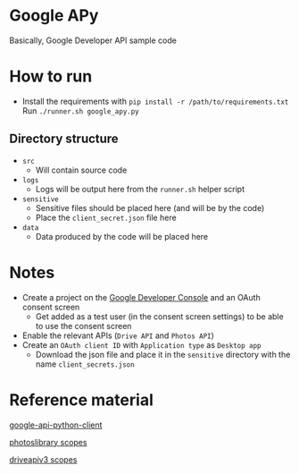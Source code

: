# Google APy
Basically, Google Developer API sample code

# How to run
- Install the requirements with `pip install -r /path/to/requirements.txt`
Run `./runner.sh google_apy.py`

## Directory structure
- `src`
    - Will contain source code
- `logs`
    - Logs will be output here from the `runner.sh` helper script
- `sensitive`
    - Sensitive files should be placed here (and will be by the code)
    - Place the `client_secret.json` file here
- `data`
    - Data produced by the code will be placed here

# Notes
- Create a project on the [Google Developer Console](https://console.cloud.google.com/apis/dashboard) and an OAuth consent screen
    - Get added as a test user (in the consent screen settings) to be able to use the consent screen
- Enable the relevant APIs (`Drive API` and `Photos API`)
- Create an `OAuth client ID` with `Application type` as `Desktop app`
    - Download the json file and place it in the `sensitive` directory with the name `client_secrets.json`

# Reference material
[google-api-python-client](https://github.com/googleapis/google-api-python-client/blob/main/docs/README.md)

[photoslibrary scopes](https://developers.google.com/photos/library/reference/rest/v1/mediaItems/list)

[driveapiv3 scopes](https://developers.google.com/drive/api/v3/reference/files/list)
